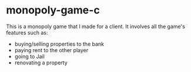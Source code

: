 # monopoly-game-c

This is a monopoly game that I made for a client. It involves all the game's features such as:
- buying/selling properties to the bank
- paying rent to the other player
- going to Jail
- renovating a property
